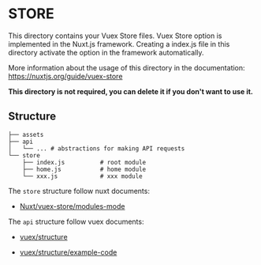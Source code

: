 # STORE

This directory contains your Vuex Store files.
Vuex Store option is implemented in the Nuxt.js framework.
Creating a index.js file in this directory activate the option in the framework automatically.

More information about the usage of this directory in the documentation:
https://nuxtjs.org/guide/vuex-store

**This directory is not required, you can delete it if you don't want to use it.**



## Structure
```
├── assets
├── api
│   └── ... # abstractions for making API requests
└── store
    ├── index.js          # root module
    ├── home.js           # home module
    └── xxx.js            # xxx module
```

The `store` structure follow nuxt documents:

- [Nuxt/vuex-store/modules-mode](https://nuxtjs.org/guide/vuex-store#modules-mode)


The `api` structure follow vuex documents:

- [vuex/structure](https://vuex.vuejs.org/en/structure.html)

- [vuex/structure/example-code](https://github.com/vuejs/vuex/tree/dev/examples/shopping-cart)



